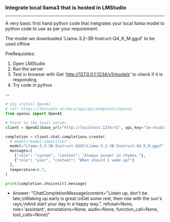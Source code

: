 ### Integrate local llama3 that is hosted in LMStudio
---
A very basic first hand python code that inetgrates your local llama model to python code to use as per your requirement.

The model we downloaded 'Llama-3.2-3B-Instruct-Q4_K_M.gguf' to be used offline

PreRequisites:
  1. Open LMStudio
  2. Run the server
  3. Test in browser with Get 'http://127.0.0.1:1234/v1/models' to check if it is responding
  4. Try code in python

  --

```python
# pip install OpenAI
# ref: https://lmstudio.ai/docs/app/api/endpoints/openai
from openai import OpenAI

# Point to the local server
client = OpenAI(base_url="http://localhost:1234/v1", api_key="lm-studio")

completion = client.chat.completions.create(
  # model="model-identifier",
  model="Llama-3.2-3B-Instruct-GGUF/Llama-3.2-3B-Instruct-Q4_K_M.gguf",  
  messages=[
    {"role": "system", "content": "Always answer in rhymes."},
    {"role": "user", "content": "When should I wake up?"}
  ],
  temperature=0.7,
)

print(completion.choices[0].message)
```

- Answer:
  "ChatCompletionMessage(content="Listen up, don't be late,\nWaking up early is great.\nGet some rest, then rise with the sun's rays,\nAnd start your day in a happy way.", refusal=None, role='assistant', annotations=None, audio=None, function_call=None, tool_calls=None)"


